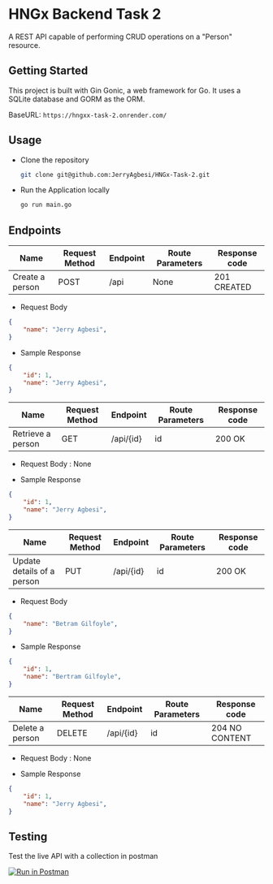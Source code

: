 # HNGx Backend Task 2

A REST API capable of performing CRUD operations on a "Person" resource.

## Getting Started
This project is built with Gin Gonic, a web framework for Go. It uses a SQLite database and GORM as the ORM.

BaseURL: `https://hngxx-task-2.onrender.com/`

## Usage
- Clone the repository

    ```bash
    git clone git@github.com:JerryAgbesi/HNGx-Task-2.git
    ```
- Run the Application locally
    
    ```bash
    go run main.go
    ```

## Endpoints
| Name | Request Method | Endpoint | Route Parameters | Response code |
| --- | --- | --- | --- | --- |
|Create a person | POST | /api | None | 201 CREATED|

- Request Body

```json
{
    "name": "Jerry Agbesi",
}
```
- Sample Response
```json
{
    "id": 1,
    "name": "Jerry Agbesi",
}
```

| Name | Request Method | Endpoint | Route Parameters | Response code |
| --- | --- | --- | --- | --- |
|Retrieve a person| GET | /api/{id} | id | 200 OK|

- Request Body : None

- Sample Response
```json
{
    "id": 1,
    "name": "Jerry Agbesi",
}
```

| Name | Request Method | Endpoint | Route Parameters | Response code |
| --- | --- | --- | --- | --- |
|Update details of a person | PUT | /api/{id} | id | 200 OK|

- Request Body

```json
{
    "name": "Betram Gilfoyle",
}
```
- Sample Response
```json
{
    "id": 1,
    "name": "Bertram Gilfoyle",
}
```

| Name | Request Method | Endpoint | Route Parameters | Response code |
| --- | --- | --- | --- | --- |
|Delete a person| DELETE | /api/{id} | id | 204 NO CONTENT|

- Request Body : None

- Sample Response
```json
{
    "id": 1,
    "name": "Jerry Agbesi",
}
```
## Testing
Test the live API with a collection in postman

[![Run in Postman](https://run.pstmn.io/button.svg)](https://elements.getpostman.com/redirect?entityId=21533336-c9cc0288-e477-405d-9166-f4c183e0e9f5&entityType=collection)
